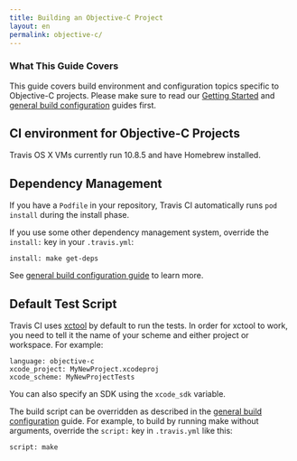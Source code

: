 ```yaml
---
title: Building an Objective-C Project
layout: en
permalink: objective-c/
---
```


### What This Guide Covers

This guide covers build environment and configuration topics specific to Objective-C projects. Please make sure to read our [Getting Started](/docs/user/getting-started/) and [general build configuration](/docs/user/build-configuration/) guides first.

## CI environment for Objective-C Projects

Travis OS X VMs currently run 10.8.5 and have Homebrew installed.

## Dependency Management

If you have a `Podfile` in your repository, Travis CI automatically runs `pod install` during the install phase.

If you use some other dependency management system, override the `install:` key in your `.travis.yml`:

    install: make get-deps

See [general build configuration guide](/docs/user/build-configuration/) to learn more.

## Default Test Script

Travis CI uses [xctool](https://github.com/facebook/xctool) by default to run the tests. In order for xctool to work, you need to tell it the name of your scheme and either project or workspace. For example:

    language: objective-c
    xcode_project: MyNewProject.xcodeproj
    xcode_scheme: MyNewProjectTests

You can also specify an SDK using the `xcode_sdk` variable.

The build script can be overridden as described in the [general build configuration](/docs/user/build-configuration/) guide. For example, to build by running make without arguments, override the `script:` key in `.travis.yml` like this:

    script: make

